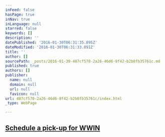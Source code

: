 ```yaml
---
inFeed: false
hasPage: true
inNav: true
inLanguage: null
starred: false
keywords: []
description: ''
datePublished: '2016-01-30T06:31:35.895Z'
dateModified: '2016-01-30T06:31:33.091Z'
title: ''
author: []
sourcePath: _posts/2016-01-30-487cf570-2a26-46d6-8f42-b2b8fb35761c.md
published: true
authors: []
publisher:
  name: null
  domain: null
  url: null
  favicon: null
url: 487cf570-2a26-46d6-8f42-b2b8fb35761c/index.html
_type: WebPage

---
```

## [Schedule a pick-up for WWIN][0]

[0]: https://www.timetrade.com/book/BDJDN